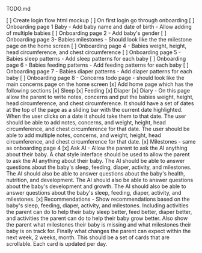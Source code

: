 TODO.md

[ ] Create login flow html mockup 
[ ] On first login go through onboarding
[ ] Onboarding page 1 Baby - Add baby name and date of birth - Allow adding of multiple babies
[ ] Onboarding page 2 - Add baby's gender
[ ] Onboarding page 3- Babies milestones - Should look like the the milestone page on the home screen
[ ] Onboarding page 4 - Babies weight, height, head circumference, and chest circumference
[ ] Onboarding page 5 - Babies sleep patterns - Add sleep patterns for each baby
[ ] Onboarding page 6 - Babies feeding patterns - Add feeding patterns for each baby
[ ] Onboarding page 7 - Babies diaper patterns - Add diaper patterns for each baby
[ ] Onboarding page 8 - Concerns todo page - should look like the main concerns page on the home screen
[x] Add home page which has the following sections
    [x] Sleep
    [x] Feeding
    [x] Diaper
    [x] Diary - On this page allow the parent to write notes, concerns and put the babies weight, height, head circumference, and chest circumference.  It should have a set of dates at the top of the page as a sliding bar with the current date highlighted.  When the user clicks on a date it should take them to that date.  The user should be able to add notes, concerns, and weight, height, head circumference, and chest circumference for that date.  The user should be able to add multiple notes, concerns, and weight, height, head circumference, and chest circumference for that date.
    [x] Milestones - same as onboarding page 4
    [x] Ask AI - Allow the parent to ask the AI anything about their baby.  A chat style interface should be used to allow the parent to ask the AI anything about their baby.  The AI should be able to answer questions about the baby's sleep, feeding, diaper, activity, and milestones.  The AI should also be able to answer questions about the baby's health, nutrition, and development.  The AI should also be able to answer questions about the baby's development and growth.  The AI should also be able to answer questions about the baby's sleep, feeding, diaper, activity, and milestones.
    [x] Recommendations - Show recommendations based on the baby's sleep, feeding, diaper, activity, and milestones.  Including activities the parent can do to help their baby sleep better, feed better, diaper better, and activities the parent can do to help their baby grow better.  Also show the parent what milestones their baby is missing and what milestones their baby is on track for.  Finally what changes the parent can expect within the next week, 2 weeks, month.  This should be a set of cards that are scrollable.  Each card is updated per day.
